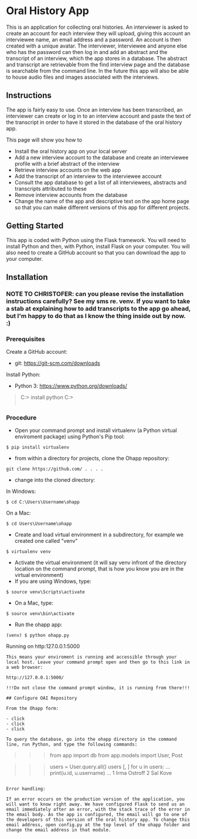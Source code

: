 # Oral History App
This is an application for collecting oral histories. An interviewer is asked to create an account for each interview they will upload, giving this account an interviewee name, an email address and a password. An account is then created with a unique avatar. The interviewer, interviewee and anyone else who has the password can then log in and add an abstract and the transcript of an interview, which the app stores in a database. The abstract and transcript are retrievable from the find interview page and the database is searchable from the command line. In the future this app will also be able to house audio files and images associated with the interviews.

## Instructions
The app is fairly easy to use. Once an interview has been transcribed, an interviewer can create or log in to an interview account and paste the text of the transcript in order to have it stored in the database of the oral history app.

This page will show you how to

 - Install the oral history app on your local server
 - Add a new interview account to the database and create an interviewee profile with a brief abstract of the interview
 - Retrieve interview accounts on the web app
 - Add the transcript of an interview to the interviewee account
 - Consult the app database to get a list of all interviewees, abstracts and transcripts attributed to these 
 - Remove interview accounts from the database
 - Change the name of the app and descriptive text on the app home page so that you can make different versions of this app for different projects.

## Getting Started
This app is coded with Python using the Flask framework. You will need to install Python and then, with Python, install Flask on your computer. You will also need to create a GitHub account so that you can download the app to your computer. 

## Installation
### NOTE TO CHRISTOFER: can you please revise the installation instructions carefully? See my sms re. venv. If you want to take a stab at explaining how to add transcripts to the app go ahead, but I'm happy to do that as I know the thing inside out by now. :)
### Prerequisites

Create a GitHub account:
* git: https://git-scm.com/downloads

Install Python:
* Python 3: https://www.python.org/downloads/

>C:\> install python
>C:\> 
>```

### Procedure

* Open your command prompt and install virtualenv (a Python virtual enviroment package) using Python's Pip tool:
```
$ pip install virtualenv
```
* from within a directory for projects, clone the Ohapp repository:
```
git clone https://github.com/ . . . . 
```
* change into the cloned directory:

In Windows:
```
$ cd C:\Users\Username\ohapp
```
On a Mac: 
```
$ cd Users\Username\ohapp
```
* Create and load virtual environment in a subdirectory, for example we created one called "venv"
```
$ virtualenv venv
```
* Activate the virtual environment (it will say venv infront of the directory location on the command prompt, that is how you know you are in the virtual environment)
* If you are using Windows, type:
```
$ source venv\Scripts\activate
```
* On a Mac, type:
```
$ source venv\bin\activate
```
* Run the ohapp app:
```
(venv) $ python ohapp.py
```
Running on http:127.0.0.1:5000
```
This means your enviroment is running and accessible through your local host. Leave your command prompt open and then go to this link in a web browser:

http://127.0.0.1:5000/

!!!Do not close the command prompt window, it is running from there!!!

## Configure OAI Repository

From the Ohapp form:

- click
- click 
- click 

To query the database, go into the ohapp directory in the command line, run Python, and type the following commands:
```
>>> from app import db
>>> from app.models import User, Post

>>> users = User.query.all()
>>> users
[<User Irma Ostroff>, <User Sal Kove>]
>>> for u in users:
...     print(u.id, u.username)
...
1 Irma Ostroff
2 Sal Kove
```

Error handling:

If an error occurs on the production version of the application, you will want to know right away. We have configured Flask to send us an email immediately after an error, with the stack trace of the error in the email body. As the app is configured, the email will go to one of the developers of this version of the oral history app. To change this email address, open config.py at the top level of the ohapp folder and change the email address in that module.

